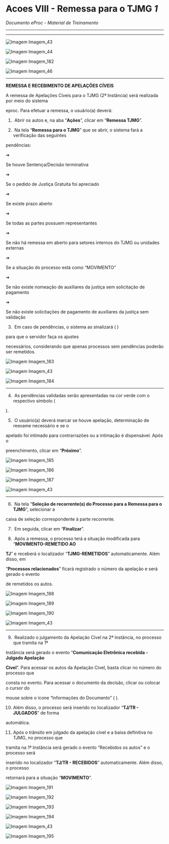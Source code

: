 # Acoes VIII - Remessa para o TJMG _1_

*Documento eProc - Material de Treinamento*

---

---

![Imagem Imagem_43](../imgs/Imagem_43.png)

![Imagem Imagem_44](../imgs/Imagem_44.png)

![Imagem Imagem_182](../imgs/Imagem_182.png)

![Imagem Imagem_46](../imgs/Imagem_46.png)


---

**REMESSA E RECEBIMENTO DE APELAÇÕES CÍVEIS**

A remessa de Apelações Cíveis para o TJMG (2ª Instância) será realizada por meio do sistema

eproc. Para efetuar a remessa, o usuário(a) deverá:

1. ​ Abrir os autos e, na aba “**Ações**”, clicar em “**Remessa TJMG**”.

2. ​ Na tela “**Remessa para o TJMG**” que se abrir, o sistema fará a verificação das seguintes

pendências:

➔​

Se houve Sentença/Decisão terminativa

➔​

Se o pedido de Justiça Gratuita foi apreciado

➔​

Se existe prazo aberto

➔​

Se todas as partes possuem representantes

➔​

Se não há remessa em aberto para setores internos do TJMG ou unidades externas

➔​

Se a situação do processo está como “MOVIMENTO”

➔​

Se não existe nomeação de auxiliares da justiça sem solicitação de pagamento

➔​

Se não existe solicitações de pagamento de auxiliares da justiça sem validação

3. ​ Em caso de pendências, o sistema as sinalizará ( )

para que o servidor faça os ajustes

necessários, considerando que apenas processos sem pendências poderão ser remetidos.

![Imagem Imagem_183](../imgs/Imagem_183.png)

![Imagem Imagem_43](../imgs/Imagem_43.png)

![Imagem Imagem_184](../imgs/Imagem_184.png)


---

4. ​ As pendências validadas serão apresentadas na cor verde com o respectivo símbolo (

).

5. ​ O usuário(a) deverá marcar se houve apelação, determinação de reexame necessário e se o

apelado foi intimado para contrarrazões ou a intimação é dispensável. Após o

preenchimento, clicar em “**Próximo**”.

![Imagem Imagem_185](../imgs/Imagem_185.png)

![Imagem Imagem_186](../imgs/Imagem_186.png)

![Imagem Imagem_187](../imgs/Imagem_187.png)

![Imagem Imagem_43](../imgs/Imagem_43.png)


---

6. ​ Na tela “**Seleção de recorrente(s) do Processo para a Remessa para o TJMG**”, selecionar a

caixa de seleção correspondente à parte recorrente.

7. ​ Em seguida, clicar em “**Finalizar**”.

8. ​ Após a remessa, o processo terá a situação modificada para “**MOVIMENTO-REMETIDO AO**

**TJ**” e receberá o localizador “**TJMG-REMETIDOS**” automaticamente. Além disso, em

“**Processos relacionados**” ficará registrado o número da apelação e será gerado o evento

de remetidos os autos.

![Imagem Imagem_188](../imgs/Imagem_188.png)

![Imagem Imagem_189](../imgs/Imagem_189.png)

![Imagem Imagem_190](../imgs/Imagem_190.png)

![Imagem Imagem_43](../imgs/Imagem_43.png)


---

9. ​ Realizado o julgamento da Apelação Cível na 2ª Instância, no processo que tramita na 1ª

Instância será gerado o evento “**Comunicação Eletrônica recebida - Julgado Apelação**

**Cível**”. Para acessar os autos da Apelação Cível, basta clicar no número do processo que

consta no evento. Para acessar o documento da decisão, clicar ou colocar o cursor do

mouse sobre o ícone “Informações do Documento” ( ).

10. ​Além disso, o processo será inserido no localizador “**TJ/TR - JULGADOS**” de forma

automática.

11. ​Após o trânsito em julgado da apelação cível e a baixa definitiva no TJMG, no processo que

tramita na 1ª Instância será gerado o evento “Recebidos os autos” e o processo será

inserido no localizador “**TJ/TR - RECEBIDOS**” automaticamente. Além disso, o processo

retornará para a situação “**MOVIMENTO**”.

![Imagem Imagem_191](../imgs/Imagem_191.png)

![Imagem Imagem_192](../imgs/Imagem_192.png)

![Imagem Imagem_193](../imgs/Imagem_193.png)

![Imagem Imagem_194](../imgs/Imagem_194.png)

![Imagem Imagem_43](../imgs/Imagem_43.png)

![Imagem Imagem_195](../imgs/Imagem_195.png)
